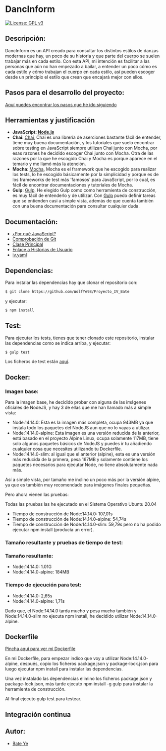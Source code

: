 # DancInform
[![License: GPL v3](https://img.shields.io/badge/License-GPLv3-blue.svg)](https://www.gnu.org/licenses/gpl-3.0)
## Descripción:
DancInform es un API creado para consultar los distintos estilos de danzas modernas que hay, un poco de su historia y que parte del cuerpo se suelen trabajar más en cada estilo.
Con esta API, mi intención es facilitar a las personas que aún no han empezado a bailar, a entender un poco cómo es cada estilo y cómo trabajan el cuerpo en cada estilo, así pueden escoger desde un principio el estilo que crean que encajará mejor con ellos.
## Pasos para el desarrollo del proyecto:
[Aquí puedes encontrar los pasos que he ido siguiendo](https://github.com/WolfYe98/Proyecto_IV_Bate/blob/master/docs/pasosaseguir.md)
## Herramientas y justificación
- **JavaScript: [Node.js](https://nodejs.org/es/)**
- **Chai**: [Chai](https://www.chaijs.com), Chai es una librería de aserciones bastante fácil de entender, tiene muy buena documentación, y los tutoriales que suelo encontrar sobre testing en JavaScript siempre utilizan Chai junto con Mocha, por esas razones he decidido escoger Chai junto con Mocha. Otra de las razones por la que he escogido Chai y Mocha es porque aparece en el temario y me llamó más la atención.
- **Mocha**: [Mocha](https://mochajs.org), Mocha es el framework que he escogido para realizar los tests, lo he escogido básicamente por la simplicidad y porque es de los frameworks de test más 'famosos' para JavaScript, por lo cual, es fácil de encontrar documentaciones y tutoriales de Mocha.
- **Gulp**: [Gulp](https://gulpjs.com). He elegido Gulp como como herramienta de construcción, es muy fácil de entenderlo y de utilizar. Con [Gulp](https://gulpjs.com) puedo definir tareas que se entienden casi a simple vista, además de que cuenta también con una buena documentación para consultar cualquier duda.

## Documentación:
- [¿Por qué JavaScript?](docs/herramientas.md)
- [Comprobación de Git](docs/comprobacion.md)
- [Clase Principal](https://github.com/WolfYe98/Proyecto_IV_Bate/blob/master/app/database.js)
- [Enlace a Historias de Usuario](https://github.com/WolfYe98/Proyecto_IV_Bate/milestone/2)
- [iv.yaml](https://github.com/WolfYe98/Proyecto_IV_Bate/blob/master/iv.yaml)

## Dependencias:
Para instalar las dependencias hay que clonar el repositorio con:
```bash
$ git clone https://github.com/WolfYe98/Proyecto_IV_Bate
```
y ejecutar:
```bash
$ npm install
```
## Test:
Para ejecutar los tests, tienes que tener clonado este repositorio, instalar las dependencias como se indica arriba, y ejecutar:
```bash
$ gulp test
```
Los ficheros de test están [aquí](https://github.com/WolfYe98/Proyecto_IV_Bate/tree/master/test).
## Docker:
### Imagen base:
Para la imagen base, he decidido probar con alguna de las imágenes oficiales de NodeJS, y hay 3 de ellas que me han llamado más a simple vista:
- Node:14.14.0: Esta es la imagen más completa, ocupa 943MB ya que instala todo los paquetes del NodeJS aun que no lo vayas a utilizar.
- Node:14.14.0-alpine: Esta imagen es una versión reducida de la anterior, está basado en el proyecto Alpine Linux, ocupa solamente 117MB, tiene solo algunos paquetes básicos de NodeJS y puedes ir tu añadiendo cualquier cosa que necesites utilizando tu Dockerfile.
- Node:14.14.0-slim: al igual que el anterior (alpine), esta es una versión más reducida de la primera, pesa 167MB y solamente contiene los paquetes necesarios para ejecutar Node, no tiene absolutamente nada más.

Así a simple vista, por tamaño me inclino un poco más por la versión alpine, ya que es también muy recomendado para imágenes finales pequeñas.

Pero ahora vienen las pruebas:

Todas las pruebas las he ejecutado en el Sistema Operativo Ubuntu 20.04
- Tiempo de construcción de Node:14.14.0: 107,01s
- Tiempo de construcción de Node:14.14.0-alpine: 54,74s
- Tiempo de construcción de Node:14.14.0-slim: 59,79s pero no ha podido ejecutar npm install (producía un error).

### Tamaño resultante y pruebas de tiempo de test:
### Tamaño resultante:
- Node:14.14.0: 1.01G
- Node:14.14.0-alpine: 184MB

### Tiempo de ejecución para test:
- Node:14.14.0: 2,65s
- Node:14.14.0-alpine: 1,71s

Dado que, el Node:14.14.0 tarda mucho y pesa mucho también y Node:14.14.0-slim no ejecuta npm install, he decidido utilizar Node:14.14.0-alpine.

## Dockerfile
[Pincha aquí para ver mi Dockerfile](https://github.com/WolfYe98/Proyecto_IV_Bate/blob/master/Dockerfile)

En mi Dockerfile, para empezar indico que voy a utilizar Node:14.14.0-alpine, después, copio los ficheros package.json y package-lock.json para luego ejecutar npm install para instalar las dependencias.

Una vez instalado las dependencias elimino los ficheros package.json y package-lock.json, más tarde ejecuto npm install -g gulp para instalar la herramienta de construcción.

Al final ejecuto gulp test para testear.

## Integración continua


## Autor:
- [Bate Ye](https://github.com/WolfYe98)
